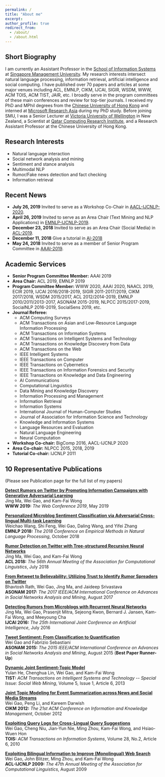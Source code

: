 ```yaml
---
permalink: /
title: "About me"
excerpt:
author_profile: true
redirect_from: 
  - /about/
  - /about.html
---
```


## Short Biography
I am currently an Assistant Professor in the [School of Information Systems](https://sis.smu.edu.sg/) at [Singapore Management University](https://www.smu.edu.sg/). My research interests intersect natural language processing, information retrieval, artificial intelligence and social computing. I have published over 70 papers and articles at some major venues including ACL, EMNLP, CIKM, IJCAI, SIGIR, WSDM, WWW, ACM TOIS, ACM TIST, JAIR, etc. I broadly serve in the program committees of these main conferences and review for top-tier journals. I received my PhD and MPhil degrees from the [Chinese University of Hong Kong](http://www.cuhk.edu.hk) and interned at [Microsoft Research Asia](https://www.microsoft.com/en-us/research/lab/microsoft-research-asia/) during my PhD study. Before joining SMU, I was a Senior Lecturer at [Victoria University of Wellington](http://www.vuw.ac.nz) in New Zealand, a Scientist at [Qatar Computing Research Institute](https://www.hbku.edu.qa/en/qcri), and a Research Assistant Professor at the Chinese University of Hong Kong.


## Research Interests
* Natural language interaction
* Social network analysis and mining
* Sentiment and stance analysis 
* Multimodal NLP
* Rumor/Fake news detection and fact checking
* Information retrieval


## Recent News
* __July 26, 2019__ Invited to serve as a Workshop Co-Chair in [AACL-IJCNLP-2020](http://aacl2020.org/).
* __April 26, 2019__ Invited to serve as an Area Chair (Text Mining and NLP Applications) in [EMNLP-IJCNLP-2019](https://www.emnlp-ijcnlp2019.org/).
* __December 23, 2018__ Invited to serve as an Area Chair (Social Media) in [ACL-2019](http://www.acl2019.org/EN/index.xhtml).
* __December 11, 2018__ Give a tutorial in [AI-2018](https://ecs.victoria.ac.nz/Events/AI2018/)
* __May 24, 2018__ Invited to serve as a member of Senior Program Committee in [AAAI-2019](https://aaai.org/Conferences/AAAI-19/).

## Academic Services
* __Senior Program Committee Member:__ AAAI 2019
* __Area Chair:__ ACL 2019, EMNLP 2019
* __Program Committee Member:__ WWW 2020, AAAI 2020, NAACL 2019, ECIR 2019, IJCAI 2016/2018-2019, SIGIR 2011-2017/2019, CIKM 2017/2018, WSDM 2015/2017, ACL 2012/2014-2019, EMNLP 2010/2011/2013-2017, ASONAM 2015-2019, NLPCC 2015/2017-2019, SocialNLP 2016-2019, SocialSens 2019, etc.
* __Journal Referee:__
  * ACM Computing Surveys
  * ACM Transactions on Asian and Low-Resource Language Information Processing   
  * ACM Transactions on Information Systems 
  * ACM Transactions on Intelligent Systems and Technology  
  * ACM Transactions on Knowledge Discovery from Data 
  * ACM Transactions on the Web
  * IEEE Intelligent Systems
  * IEEE Transactions on Computer 
  * IEEE Transactions on Cybernetics
  * IEEE Transactions on Information Forensics and Security
  * IEEE Transactions on Knowledge and Data Engineering
  * AI Communications  
  * Computational Linguistics
  * Data Mining and Knowledge Discovery
  * Information Processing and Management
  * Information Retrieval
  * Information Systems
  * International Journal of Human-Computer Studies
  * Journal of Association for Information Science and Technology
  * Knowledge and Information Systems
  * Language Resources and Evaluation  
  * Natural Language Engineering
  * Neural Computation
* __Workshop Co-chair:__ BigComp 2016, AACL-IJCNLP 2020
* __Area Co-chair:__ NLPCC 2015, 2018, 2019
* __Tutorial Co-chair:__ IJCNLP 2011

## 10 Representative Publications
(Please see Publication page for the full list of my papers)

__[Detect Rumors on Twitter by Promoting Information Campaigns with Generative Adversarial Learning](https://dl.acm.org/citation.cfm?id=3313741)__ <br>
Jing Ma, Wei Gao, and Kam-Fai Wong <br>
__WWW 2019:__ *The Web Conference 2019*, May 2019

__[Personalized Microblog Sentiment Classification via Adversarial Cross-lingual Multi-task Learning](https://www.aclweb.org/anthology/D18-1031/)__ <br>
Weichao Wang, Shi Feng, Wei Gao, Daling Wang, and Yifei Zhang <br>
__EMNLP 2018:__ *The 2018 Conference on Empirical Methods in Natural Language Processing*, October 2018

__[Rumor Detection on Twitter with Tree-structured Recursive Neural Networks](https://www.aclweb.org/anthology/P18-1184/)__ <br>
Jing Ma, Wei Gao, and Kam-Fai Wong <br>
__ACL 2018:__ *The 56th Annual Meeting of the Association for Computational Linguistics*, July 2018

__[From Retweet to Believability: Utilizing Trust to Identify Rumor Spreaders on Twitter](https://dl.acm.org/citation.cfm?id=3110121)__ <br>
Bhavtosh Rath, Wei Gao, Jing Ma, and Jaideep Srivastava <br>
__ASONAM 2017:__ *The 2017 IEEE/ACM International Conference on Advances in Social Networks Analysis and Mining*, August 2017

__[Detecting Rumors from Microblogs with Recurrent Neural Networks](https://www.ijcai.org/Proceedings/16/Papers/537.pdf)__ <br>
Jing Ma, Wei Gao, Prasenjit Mitra, Sejeong Kwon, Bernard J. Jansen, Kam-Fai Wong, and Meeyoung Cha <br>
__IJCAI 2016:__ *The 25th International Joint Conference on Artificial Intelligence*, July 2016

__[Tweet Sentiment: From Classification to Quantification](http://nmis.isti.cnr.it/sebastiani/Publications/ASONAM2015.pdf)__ <br>
Wei Gao and Fabrizio Sebastiani <br>
__ASONAM 2015:__ *The 2015 IEEE/ACM International Conference on Advances in Social Networks Analysis and Mining*, August 2015 (__Best Paper Runner-Up__)

__[Dynamic Joint Sentiment-Topic Model](https://dl.acm.org/citation.cfm?doid=2542182.2542188)__ <br>
Yulan He, Chenghua Lin, Wei Gao, and Kam-Fai Wong <br>
__TIST:__ *ACM Transactions on Intelligent Systems and Technology -- Special Issue: Social Web Mining*, Volume 5, Issue 1, Article 6, 2013

__[Joint Topic Modeling for Event Summarization across News and Social Media Streams](https://dl.acm.org/citation.cfm?id=2398417)__ <br>
Wei Gao, Peng Li, and Kareem Darwish <br>
__CIKM 2012:__ *The 21st ACM Conference on Information and Knowledge Management*, October 2012

__[Exploiting Query Logs for Cross-Lingual Query Suggestions](https://dl.acm.org/citation.cfm?doid=1740592.1740594)__ <br>
Wei Gao, Cheng Niu, Jian-Yun Nie, Ming Zhou, Kam-Fai Wong, and Hsiao-Wuen Hon <br>
__TOIS:__ *ACM Transactions on Information Systems*, Volume 28, No.2, Article 6, 2010 

__[Exploiting Bilingual Information to Improve (Monolingual) Web Search](https://www.aclweb.org/anthology/P09-1121.pdf)__ <br>
Wei Gao, John Blitzer, Ming Zhou, and Kam-Fai Wong <br>
__ACL-IJCNLP 2009:__ *The 47th Annual Meeting of the Association for Computational Linguistics*, August 2009
